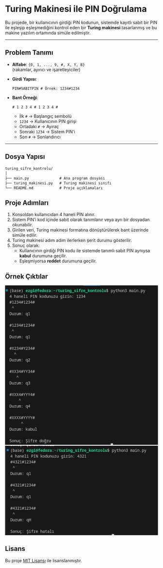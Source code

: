# Turing Makinesi ile PIN Doğrulama

Bu projede, bir kullanıcının girdiği PIN kodunun, sistemde kayıtlı sabit bir PIN ile eşleşip eşleşmediğini kontrol eden bir **Turing makinesi** tasarlanmış ve bu makine yazılım ortamında simüle edilmiştir.

---

## Problem Tanımı

- **Alfabe**: `{0, 1, ..., 9, #, X, Y, B}`  
  (rakamlar, ayırıcı ve işaretleyiciler)
  
- **Girdi Yapısı**:  
  ```
  PIN#SABITPIN # Örnek: 1234#1234  
  ```

- **Bant Örneği**:

  ```
  # 1 2 3 4 # 1 2 3 4 #
  ```
  
  - İlk `#` → Başlangıç sembolü  
  - `1234` → Kullanıcının PIN girişi  
  - Ortadaki `#` → Ayıraç  
  - Sonraki `1234` → Sistem PIN'i  
  - Son `#` → Sonlandırıcı

---

## Dosya Yapısı

```
turing_sifre_kontrolu/
│
├── main.py              # Ana program dosyası 
├── turing_makinesi.py   # Turing makinesi sınıfı 
└── README.md            # Proje açıklamaları
```


## Proje Adımları

1. Konsoldan kullanıcıdan 4 haneli PIN alınır.  
2. Sistem PIN’i kod içinde sabit olarak tanımlanır veya ayrı bir dosyadan okunabilir.  
3. Girilen veri, Turing makinesi formatına dönüştürülerek bant üzerinde simüle edilir.  
4. Turing makinesi adım adım ilerlerken şerit durumu gösterilir.  
5. Sonuç olarak:
    - Kullanıcının girdiği PIN kodu ile sistemde tanımlı sabit PIN aynıysa **kabul** durumuna geçilir.
    - Eşleşmiyorsa **reddet** durumuna geçilir.


## Örnek Çıktılar

![Doğru şifre örneği](https://github.com/ezgisasi/turing-makinesi-odevi/blob/main/images/1.png)
![Hatalı şifre örneği](https://github.com/ezgisasi/turing-makinesi-odevi/blob/main/images/2.png)

## Lisans

Bu proje [MIT Lisansı]([LICENSE](https://github.com/ezgisasi/turing-makinesi-odevi/blob/main/LICENSE)) ile lisanslanmıştır.
